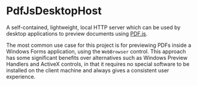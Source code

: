 # PdfJsDesktopHost
A self-contained, lightweight, local HTTP server which can be used by desktop applications to preview documents using [PDF.js](https://mozilla.github.io/pdf.js/).

The most common use case for this project is for previewing PDFs inside a Windows Forms application, using the `WebBrowser` control. This approach has some significant benefits over alternatives such as Windows Preview Handlers and ActiveX controls, in that it requires no special software to be installed on the client machine and always gives a consistent user experience.
